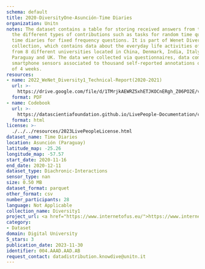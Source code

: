 ```yaml
---
schema: default
title: 2020-DiversityOne-Asunción-Time Diaries
organization: Unitn
notes: The dataset contains a table for storing received answers from the user to
  the different types of contributions such as tasks for random time questions and
  time diaries for fixed frequency questions. It is part of Wenet Diversity 1 data
  collection, which contains data about the everyday life activities of students coming
  from 8 different universities located in China, Denmark, India, Italy, Mexico, Mongolia,
  Paraguay and UK. The data were collected via questionnaires, data coming from 27
  smartphone sensors associated to thousand self-reported annotations over a period
  of 4 weeks.
resources:
- name: 2022_WeNet_Diversity1_Technical-Report(2020-2021)
  url: >-
    https://drive.google.com/file/d/1TMrjkAEWRZ5xhETJKOCnERgh_Z06PO2E/view?usp=drive_link
  format: PDF
- name: Codebook
  url: >-
    https://datascientiafoundation.github.io/LivePeople-Documentation/codebooks/2020_DV1_Asuncion_timediaries.html
  format: html
license: >-
  ./../../resources/2023LivePeopleLicense.html
dataset_name: Time Diaries
location: Asunción (Paraguay)
latitude_map: -25.26
longitude_map: -57.57
start_date: 2020-11-16
end_date: 2020-12-11
dataset_type: Diachronic-Interactions
sensor_type: nan
size: 0.50 MB
dataset_format: parquet
other_format: csv
number_participants: 28
language: Not Applicable
collection_name: Diversity1
project_url: <a href="https://www.internetofus.eu/">https://www.internetofus.eu/</a>
category:
- Dataset
domain: Digital University
5_stars: 3
publication_date: 2023-11-30
identifier: 004.AAAD.AAD.AB
request_contact: datadistribution.knowdive@unitn.it
---
```

